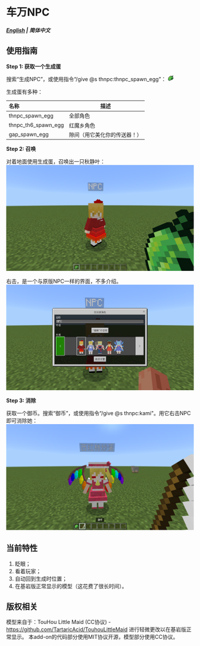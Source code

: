 # 车万NPC

##### [English](README.md) | 简体中文

## 使用指南
**Step 1: 获取一个生成蛋**
  
  搜索“生成NPC”，或使用指令“/give @s thnpc:thnpc_spawn_egg”：
  ![image](Tutorial/spawn_egg.png)
  
   生成蛋有多种：
  
  | 名称 | 描述 |
  | :---- | ---- |
  | thnpc_spawn_egg | 全部角色 |
  | thnpc_th6_spawn_egg | 红魔乡角色 |
  | gap_spawn_egg | 隙间（用它美化你的传送器！） |
   
**Step 2: 召唤**
  
  对着地面使用生成蛋，召唤出一只秋静叶：
  ![image](Tutorial/spawn.png)
  
  右击，是一个与原版NPC一样的界面，不多介绍。
  ![image](Tutorial/open.png)
  
**Step 3: 消除**
  
  获取一个御币。搜索“御币”，或使用指令“/give @s thnpc:kami"。用它右击NPC即可消除她：
  ![image](Tutorial/destory.png)

## 当前特性
 
 1) 眨眼；
 2) 看着玩家；
 3) 自动回到生成时位置；
 4) 在基岩版正常显示的模型（这花费了很长时间）。
 
## 版权相关
  
  模型来自于：TouHou Little Maid (CC协议) - https://github.com/TartaricAcid/TouhouLittleMaid
  进行轻微更改以在基岩版正常显示。
  本add-on的代码部分使用MIT协议开源，模型部分使用CC协议。
  
